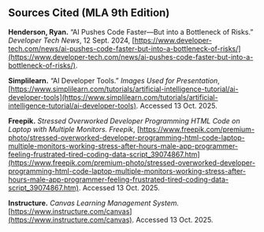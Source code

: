 ## Sources Cited (MLA 9th Edition)

**Henderson, Ryan.** “AI Pushes Code Faster—But into a Bottleneck of Risks.” *Developer Tech News*, 12 Sept. 2024, [https://www.developer-tech.com/news/ai-pushes-code-faster-but-into-a-bottleneck-of-risks/](https://www.developer-tech.com/news/ai-pushes-code-faster-but-into-a-bottleneck-of-risks/).

**Simplilearn.** “AI Developer Tools.” *Images Used for Presentation*, [https://www.simplilearn.com/tutorials/artificial-intelligence-tutorial/ai-developer-tools](https://www.simplilearn.com/tutorials/artificial-intelligence-tutorial/ai-developer-tools). Accessed 13 Oct. 2025.

**Freepik.** *Stressed Overworked Developer Programming HTML Code on Laptop with Multiple Monitors.* *Freepik*, [https://www.freepik.com/premium-photo/stressed-overworked-developer-programming-html-code-laptop-multiple-monitors-working-stress-after-hours-male-app-programmer-feeling-frustrated-tired-coding-data-script_39074867.htm](https://www.freepik.com/premium-photo/stressed-overworked-developer-programming-html-code-laptop-multiple-monitors-working-stress-after-hours-male-app-programmer-feeling-frustrated-tired-coding-data-script_39074867.htm). Accessed 13 Oct. 2025.

**Instructure.** *Canvas Learning Management System.* [https://www.instructure.com/canvas](https://www.instructure.com/canvas). Accessed 13 Oct. 2025.


